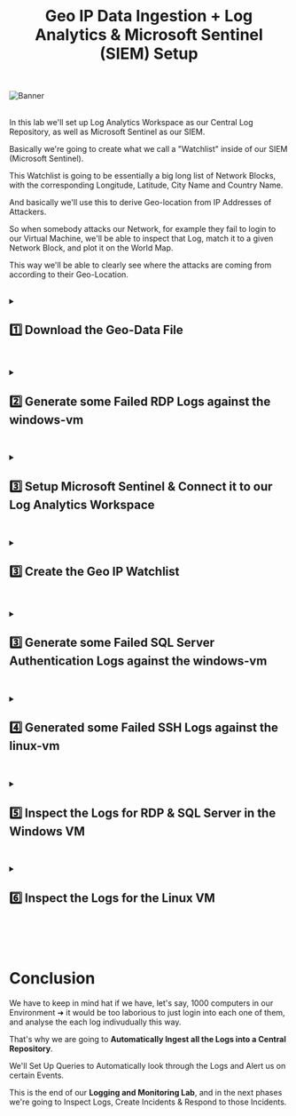 <br>

<h1 align="center">Geo IP Data Ingestion + Log Analytics & Microsoft Sentinel (SIEM) Setup</h1>

<br>


![Banner](https://github.com/user-attachments/assets/1cc4caf7-8f6c-4747-aaeb-eeee80212ba0)
<br />
<br />

In this lab we'll set up Log Analytics Workspace as our Central Log Repository, as well as Microsoft Sentinel as our SIEM.

Basically we're going to create what we call a "Watchlist" inside of our SIEM (Microsoft Sentinel).

This Watchlist is going to be essentially a big long list of Network Blocks, with the corresponding Longitude, Latitude, City Name and Country Name.

And basically we'll use this to derive Geo-location from IP Addresses of Attackers.

So when somebody attacks our Network, for example they fail to login to our Virtual Machine, we'll be able to inspect that Log, match it to a given Network Block, and plot it on the World Map.

This way we'll be able to clearly see where the attacks are coming from according to their Geo-Location.

<br />

<details close> 
<summary> <h2> 1️⃣ Download the Geo-Data File</h2> </summary>
<br>

The first thing we're going to do is **[Download this Geo-Data CSV file](https://github.com/joshmadakor1/Cyber-Course-v2/blob/main/Sentinel-Maps(JSON)/geoip-summarized.csv 
)** onto our Desktop.

It will open up a new tab, and you can **Download the Raw File**:

![azure portal](https://github.com/user-attachments/assets/4032bf0f-95dd-4edd-a1a2-c714da69ba61)

<br>

  </details>

<h2></h2>

<details close> 
<summary> <h2>2️⃣ Generate some Failed RDP Logs against the windows-vm</h2> </summary>
<br>

> Then we're going to Create a Log Analytics WorkSpace ➜ our Central Log Repository
> 
> This will be our Centralized Repository for Collecting, Storing, and Analyzing Log Data from various Azure Resources and Services.

<br>

We'll go back to the Azure Portal > search for **"Log Analytics WorkSpace"**:

![azure portal](https://github.com/user-attachments/assets/4032bf0f-95dd-4edd-a1a2-c714da69ba61)

We'll click **"Create log analytics workspace"** and input the following details:
- Resource group: **"RG-Cyber-Lab"**
- Name: **"LAW-Cyber-Lab-01"** ➜ ⚠️ it has to be globally unique
- Region: **East US 2"** ➜ put it in the **Same Region** as the other resources from our environment

We can then just click **"Review + Create"**:

![azure portal](https://github.com/user-attachments/assets/4032bf0f-95dd-4edd-a1a2-c714da69ba61)

✅ Our Log Analytics Workspace is now created.

<br>

  </details>

<h2></h2>

<details close> 
<summary> <h2>3️⃣ Setup Microsoft Sentinel & Connect it to our Log Analytics Workspace</h2> </summary>
<br>

> So after creating our Log Analytics Workspace, we're going to attach our Sentinel instance to it.
> 
> And then ultimately we'll be able to Querie Logs and Plot them on a Map.
<br>

Go back to the Azure Portal > search for **"Microsoft Sentinel"**:

![azure portal](https://github.com/user-attachments/assets/4032bf0f-95dd-4edd-a1a2-c714da69ba61)

Click **"Create Microsoft Sentinel"**:

![azure portal](https://github.com/user-attachments/assets/4032bf0f-95dd-4edd-a1a2-c714da69ba61)

This next step is when we Add the Log Analytics Workspace we just made to our Microsoft Sentinel instance:

- We'll click on our **Workspace** > and click **"Add"**:

![azure portal](https://github.com/user-attachments/assets/4032bf0f-95dd-4edd-a1a2-c714da69ba61)

✅ We just made the connection between the Microsoft Sentinel and the Log Analytics Workspace

<br>

  </details>

<h2></h2>

<details close> 
<summary> <h2>3️⃣ Create the Geo IP Watchlist</h2> </summary>
<br>

> Once Sentinel is setup ➜ we'll go into Sentinel and we're going to create what's called a Watchlist.
> 
> The Watchlist is going to be comprised of that Geo Data from the file we downloaded earlier.
>
> Then later we'll use the Geo Data to Plot Attacker's IP Addresses on a Map.

<br>










![azure portal](https://github.com/user-attachments/assets/55a2c962-8229-4fa1-89df-d7a9264e9e45)

Now inside the **attack-vm** > open **Remote Desktop Connection** > Paste the **Public IP Address of the Windows VM** and connect

![azure portal](https://github.com/user-attachments/assets/b1790beb-344f-4d2d-af49-9a6f30f282f8)

For the **Credentials** ➜ use some random made up **Username & Password** ➜ username ```josh``` for example

Since this user does not exist in the Windows VM ➜ the **Log In will Fail**

![azure portal](https://github.com/user-attachments/assets/ba4a924d-eb07-474c-8020-21e4ce0ad6d7)

Repeat the **Failed Log In** 2 more times with the same **Wrong Username & Password**

<br>

✅ So 3 Logs have been Generated on the Windows VM ➜ which we will analyse later

<br>

  </details>

<h2></h2>

<details close> 
<summary> <h2>3️⃣ Generate some Failed SQL Server Authentication Logs against the windows-vm</h2> </summary>
<br>

> Remember that we installed the SQL Server Database in the Windows VM ➜ so we're going to attempt to log into it now.
> 
> Still within the **Attack VM**, we're going to install **SSMS** ➜ which we'll use to attempt to log into the SQL Server

<br>

Go back to the **Attack VM** > Using **Microsoft Edge** > You can **[Download SSMS through this link](https://learn.microsoft.com/en-us/sql/ssms/download-sql-server-management-studio-ssms)**

Open the **SSMS-Setup-ENU.exe** File from the Downloads > **Install** it

![azure portal](https://github.com/user-attachments/assets/ef8cd4ad-57df-40d6-b5b3-abca01b901bc)

![azure portal](https://github.com/user-attachments/assets/3688d252-582b-4dd5-8cc9-8949bbd2f757)


>   <details close> 
>   
> **<summary> 💡 Note</summary>**
> 
> We're going to use this **SSMS** to **Connect to the SQL Server in our Windows VM**.
> 
> Once the **Installation is Completed** ➜ we'll take the **Windows VM's Public IP Address** (which is where the **SQL Server** is) ➜ and we're going to **Generate some Logs** by attempting to Log Into it as a bad actor.
> 
> And then at the end of this lab we'll log back into the **Windows VM** again and **Inspect the Logs**
> 
> We'll also log into the **Linux VM** and **Inspect the Logs** in there as well.
>   </details>

<br>

<h2></h2>

<br>

Now we're going to open **SSMS**:

![azure portal](https://github.com/user-attachments/assets/8be34c69-6216-4aa7-b2f3-d633f2d82c2b)

Then we'll copy the **IP Address of the Windows VM** ➜ which has the **SQL Server**

- in Server Name: we'll Paste the **IP Address**
- Authentication: **SQL Server Authentication**
- then our Real **Username** is ```sa``` & **Password** is ```Cyberlab123!```

  - but we're going to login with a user that doesn't exist ➜ so we can **Generate Failed Logs**

![azure portal](https://github.com/user-attachments/assets/edb1c19c-5959-4764-a183-c74a9e5d6e76)

We'll **Attemp and Fail** to Login 2 more times to **Generate a total of 3 Failed Logins**

Then we'll "Login For Real" with the correct **Username** & **Password** just to show that we can Login from **Australia (Attack VM)**

![azure portal](https://github.com/user-attachments/assets/f70930a6-50b1-49f5-8fad-7b56571eaed1)

We can then disconnect from the Server:

![azure portal](https://github.com/user-attachments/assets/8d0f297f-b5ba-4933-8597-903be7144b25)

  </details>

<h2></h2>

<details close> 
<summary> <h2>4️⃣ Generated some Failed SSH Logs against the linux-vm</h2> </summary>
<br>

> Lastly, we're going to induce some **Failed Authentications against the Linux Server**.
> 
> This will allow us to **Generate some Logs in our Linux VM** & and analyse them later as well

<br>

Going back to the **Azure Portal** > Go to **Virtual machines** > Open the ```linux-vm``` > copy its **Public IP Address** 

  ![VM create](https://github.com/user-attachments/assets/cf625627-4567-452b-b13e-d07a8f4cb4b9)

  ![VM create](https://github.com/user-attachments/assets/4668916b-869d-4065-8274-99063e0625ba)

Then inside the Attack VM ➜ we'll open **Powershell**

  ![VM create](https://github.com/user-attachments/assets/8426567a-374f-42f1-b2bf-bf01ad2c2f9e)

Now we can **SSH** ➜ use a **Fake Username** ```josh``` ➜ this Username doesn't exist on the **Linux VM**

So we'll type: ```ssh "FAKE USERNAME"@"DESTINATION (which is the Linux VM)"```  ➜ press "Enter" to attempt to connect:

  ![VM create](https://github.com/user-attachments/assets/7fb6f2d1-c152-43e3-b771-f1bc10716e71)

Type **"yes"** to Accept the Certificate:

  ![VM create](hhttps://github.com/user-attachments/assets/bf5dc7e4-245f-4864-b849-5105d1fa1b4d)

Then it'll ask us to **Enter our Password**

This **User doesn't even exist**: so whatever Password we put ➜ it's going to **Fail to Login & Create a Log**.

Basically we're attempting to **Brute-Force into the Linux VM**  ➜ do it 3 times to **Generate 3 Failed Logins**:

  ![VM create](https://github.com/user-attachments/assets/fab202f7-a7a0-4007-a1ae-df4dc01e9097)

Then we can actually Shut Down our **Attack VM** ➜ we won't be using it anymore for this Lab ➜ and go back to our own Computer

  ![VM create](https://github.com/user-attachments/assets/6922b5a7-bf0e-46b9-ac0b-b79be1074f97)

  </details>

<h2></h2>
<details close>
  
<summary> <h2>5️⃣ Inspect the Logs for RDP & SQL Server in the Windows VM</h2> </summary>
<br>

> So now we're going to connect back to the **Windows VM** ➜ take a look at the **Event Viewer** ➜ and look at the **Logs we Generated**
> 
> We'll do the same thing with the **Linux VM** after ➜ look at the **Logs we Generated** by attempting to Log into it

<br>

Inside our **Windows Vm** > Copy the **Public IP Address**:

  ![VM create](https://github.com/user-attachments/assets/6922b5a7-bf0e-46b9-ac0b-b79be1074f97)

Open **Remote Desktop** > connect to the **Windows VM**

  ![VM create](https://github.com/user-attachments/assets/6922b5a7-bf0e-46b9-ac0b-b79be1074f97)

Then open **Event Viewer**:

  ![VM create](https://github.com/user-attachments/assets/6922b5a7-bf0e-46b9-ac0b-b79be1074f97)

Again, this is where the logs are ➜ First we're going to check out the **"Security"** ones.

These are the logs for when someone attempts to **Connect with Remote Desktop** or even try to **Map a Remote File Share**.

Event ```4625``` is the **Failed Logon Event** ➜ and we can see a whole bunch of them here:

  ![VM create](https://github.com/user-attachments/assets/6922b5a7-bf0e-46b9-ac0b-b79be1074f97)

We didn't generate most of these.

If we **"Filter Current Log"** > and type ```4625``` just to see the **Failed Logons** ➜ it'll show us only the **Failed Logons**:

  ![VM create](https://github.com/user-attachments/assets/6922b5a7-bf0e-46b9-ac0b-b79be1074f97)

We can see the the **"Account Name"** is different for each Event ➜ and these are **actual bad actors or bots** on the Internet.

These are not our **Intentional Failed Logons** ➜ these are other randon entities trying to **Logon to our VM**, since it's been on for the previous 10 hours.

  ![VM create](https://github.com/user-attachments/assets/6922b5a7-bf0e-46b9-ac0b-b79be1074f97)

If we scroll down we can actually find **Our Own Failed Logon** with the **Username** ```josh```

  ![VM create](https://github.com/user-attachments/assets/6922b5a7-bf0e-46b9-ac0b-b79be1074f97)

⚠️ Aside from our 3 **Intentionally Generated Failed Logs**:
- We can see that there were almost **2000 different Attempts to Break Into our Windows VM**:

  ![VM create](https://github.com/user-attachments/assets/6922b5a7-bf0e-46b9-ac0b-b79be1074f97)

<br>

<h2></h2>

<br>

> Next, because SQL Server is actually installed on this Windows VM ➜ we're going to check the **"Application"** Logs.
> 
> In the Windows Event Viewer, the **SQL Logs** get registered in the **Application Tab** instead of the **Security Tab**.

<br>

Right away ➜  we can see our Successful Login with the User ```sa```:

  ![VM create](https://github.com/user-attachments/assets/6922b5a7-bf0e-46b9-ac0b-b79be1074f97)

We're also able to see the **Failed Logins** into the **SQL Server** using the made up **Username** ```josh``` ➜  which does not exist in the **Windows VM**:

  ![VM create](https://github.com/user-attachments/assets/6922b5a7-bf0e-46b9-ac0b-b79be1074f97)

<br>

>   <details close> 
>   
> **<summary> 💡 Summary</summary>**
> 
> From our own Computer ➜ we **RDP into the Windows VM**. 
> 
> We then inspected the **Login Failures and Successes** for both **RDP** as well as the **SQL Server**.
> 
> We looked at the event IDs:
>   - **4625** for the **RDP Failed Logins**
>   - **18456** for the **Failed Logins for the SQL Server**
> 
>   </details>

<br>

  </details>

<h2></h2>

<details close> 
<summary> <h2>6️⃣ Inspect the Logs for the Linux VM</h2> </summary>
<br>

> The next thing we're going to do is **Login to the Linux VM**.
> 
> And then we're going to take a look at the **Failed Logs** and finish this lab.

<br>

To **Attempt to Connect to the Linux VM** ➜ we first need the get the **IP Address of the Linux VM**:

  ![VM create](https://github.com/user-attachments/assets/fd16cae4-cdfd-45c8-b0a3-d94a04c9677d)

From our Computer:
- if you're using a **Mac** ➜ **open Terminal**
- if you're using **Windows** ➜ **open Powershell**

And type in the following:

```commandline
ssh labuser@PUBLIC IP ADDRESS OF THE LINUX VM
```
<br>

Press **"Enter"** > then type the **Password**: ```Cyberlab123!``` > then press **"Enter"** again

  ![VM create](https://github.com/user-attachments/assets/fd16cae4-cdfd-45c8-b0a3-d94a04c9677d)

We are now Logged Into the **Linux VM**

To see the **Logs** we can type in the following **Linux Command**:

```commandline
cd /var/log
```
<br>

☝️ This will basically change our Directory to the **Log's Directory**

  ![VM create](https://github.com/user-attachments/assets/fd16cae4-cdfd-45c8-b0a3-d94a04c9677d)

And then we can type ```cat auth.log | grep password``` to pull out all the "lines" that have the word **"Password"** in it:

  ![VM create](https://github.com/user-attachments/assets/fd16cae4-cdfd-45c8-b0a3-d94a04c9677d)

We can see a whole bunch of **Failed Password for Invalid User** Events:
- Meaning ➜ some entities were trying to **Login to our Linux VM** from **Random IP Addresses** using **Wrong Credentials**.

We can also see our **Successful Logins** using the **Username** ```labuser```:

  ![VM create](https://github.com/user-attachments/assets/fd16cae4-cdfd-45c8-b0a3-d94a04c9677d)

If we filter through:
- ```Accepted``` ➜  we can see that only we were able to **Successfully Login**:

```commandline
cat /var/log/auth.log | grep Accepted
```
<br>

- ```josh``` ➜  we can see all the **Unsuccessful Login Attempts** with the Username "josh":

```commandline
cat /var/log/auth.log | grep josh
```
<br>

  ![VM create](https://github.com/user-attachments/assets/fd16cae4-cdfd-45c8-b0a3-d94a04c9677d)


✅ Welcome to Cybersecurity!


  </details>

<br>

<br>

<br>

# Conclusion


We have to keep in mind hat if we have, let's say, 1000 computers in our Environment ➜  it would be too laborious to just login into each one of them, and analyse the each log indivudually this way.

That's why we are going to **Automatically Ingest all the Logs into a Central Repository**.

We'll Set Up Queries to Automatically look through the Logs and Alert us on certain Events.

This is the end of our **Logging and Monitoring Lab**, and in the next phases we're going to Inspect Logs, Create Incidents & Respond to those Incidents.

<br />

<br />

<br />  

<br /> 

<br />

<br />  

<br /> 
 
